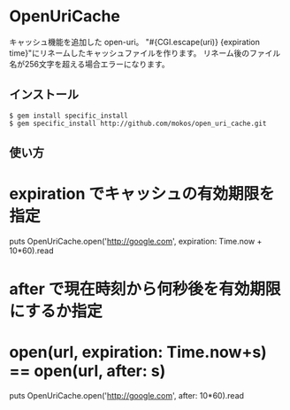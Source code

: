 # OpenUriCache

キャッシュ機能を追加した open-uri。
"#{CGI.escape(uri)} {expiration time}"にリネームしたキャッシュファイルを作ります。
リネーム後のファイル名が256文字を超える場合エラーになります。


## インストール

    $ gem install specific_install
    $ gem specific_install http://github.com/mokos/open_uri_cache.git


## 使い方

  # expiration でキャッシュの有効期限を指定
  puts OpenUriCache.open('http://google.com', expiration: Time.now + 10*60).read
  
  # after で現在時刻から何秒後を有効期限にするか指定
  # open(url, expiration: Time.now+s) == open(url, after: s)
  puts OpenUriCache.open('http://google.com', after: 10*60).read

